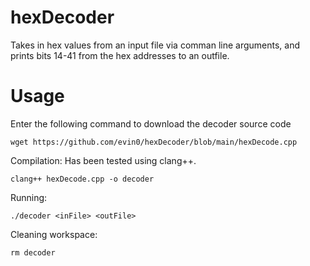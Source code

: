 # hexDecoder
Takes in hex values from an input file via comman line arguments, and
prints bits 14-41 from the hex addresses to an outfile.

# Usage
Enter the following command to download the decoder source code
```
wget https://github.com/evin0/hexDecoder/blob/main/hexDecode.cpp
```

Compilation:
Has been tested using clang++.
```
clang++ hexDecode.cpp -o decoder
```

Running:
```
./decoder <inFile> <outFile>
```

Cleaning workspace:
```
rm decoder
```

